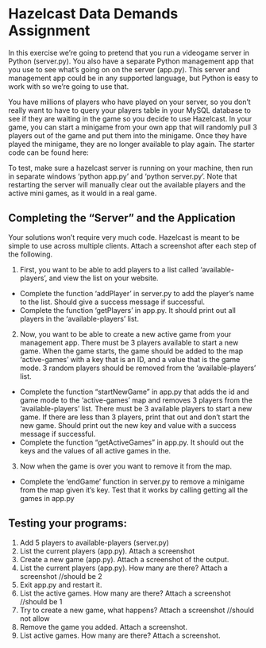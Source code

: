 # Hazelcast Data Demands Assignment
In this exercise we’re going to pretend that you run a videogame server in Python (server.py). You also have a separate Python management app that you use to see what’s going on on the server (app.py). This server and management app could be in any supported language, but Python is easy to work with so we’re going to use that.

You have millions of players who have played on your server, so you don’t really want to have to query your players table in your MySQL database to see if they are waiting in the game so you decide to use Hazelcast. In your game, you can start a minigame from your own app that will randomly pull 3 players out of the game and put them into the minigame. Once they have played the minigame, they are no longer available to play again. The starter code can be found here:

To test, make sure a hazelcast server is running on your machine, then run in separate windows ‘python app.py’ and ‘python server.py’. Note that restarting the server will manually clear out the available players and the active mini games, as it would in a real game. 

## Completing the “Server” and the Application
Your solutions won’t require very much code. Hazelcast is meant to be simple to use across multiple clients. Attach a screenshot after each step of the following.

1. First, you want to be able to add players to a list called ‘available-players’, and view the list on your website.
 * Complete the function ‘addPlayer’ in server.py to add the player’s name to the list. Should give a success message if successful.
 * Complete the function ‘getPlayers’ in app.py. It should print out all players in the ‘available-players’ list.

2. Now, you want to be able to create a new active game from your management app. There must be 3 players available to start a new game. When the game starts, the game should be added to the map ‘active-games’ with a key that is an ID, and a value that is the game mode. 3 random players should be removed from the ‘available-players’ list.
 * Complete the function “startNewGame” in app.py that adds the id and game mode to the ‘active-games’ map and removes 3 players from the ‘available-players’ list. There must be 3 available players to start a new game. If there are less than 3 players, print that out and don’t start the new game. Should print out the new key and value with a success message if successful.
 * Complete the function “getActiveGames” in app.py. It should out the keys and the values of all active games in the.

3. Now when the game is over you want to remove it from the map. 
 * Complete the ‘endGame’ function in server.py to remove a minigame from the map given it’s key. Test that it works by calling getting all the games in app.py
	
## Testing your programs:
1. Add 5 players to available-players (server.py)
2. List the current players (app.py). Attach a screenshot
3. Create a new game (app.py). Attach a screenshot of the output.
4. List the current players (app.py). How many are there? Attach a screenshot //should be 2
5. Exit app.py and restart it.
6. List the active games. How many are there? Attach a screenshot //should be 1
7. Try to create a new game, what happens? Attach a screenshot //should not allow
8. Remove the game you added. Attach a screenshot.
9. List active games. How many are there? Attach a screenshot.

 
